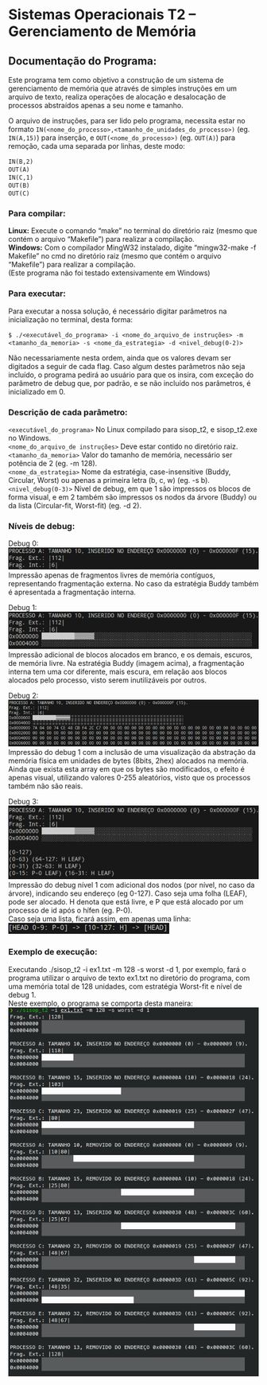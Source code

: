 # Sistemas Operacionais T2 – Gerenciamento de Memória


## Documentação do Programa:

Este programa tem como objetivo a construção de um sistema de gerenciamento de memória que através de simples instruções em um arquivo de texto, realiza operações de alocação e desalocação de processos abstraídos apenas a seu nome e tamanho.

O arquivo de instruções, para ser lido pelo programa, necessita estar no formato `IN(<nome_do_processo>,<tamanho_de_unidades_do_processo>)` (eg. `IN(A,15)`) para inserção, e `OUT(<nome_do_processo>)` (eg. `OUT(A)`) para remoção, cada uma separada por linhas, deste modo:

```IN(A,3)
IN(B,2)
OUT(A)
IN(C,1)
OUT(B)
OUT(C)
```


### Para compilar:  
**Linux:** Execute o comando “make” no terminal do diretório raiz (mesmo que contém o arquivo “Makefile”) para realizar a compilação.  
**Windows:** Com o compilador MingW32 instalado, digite “mingw32-make -f Makefile” no cmd no diretório raiz (mesmo que contém o arquivo “Makefile”) para realizar a compilação.  
(Este programa não foi testado extensivamente em Windows)

### Para executar:  
Para executar a nossa solução, é necessário digitar parâmetros na inicialização no terminal, desta forma:  
```
$ ./<executável_do_programa> -i <nome_do_arquivo_de instruções> -m <tamanho_da_memoria> -s <nome_da_estrategia> -d <nivel_debug(0-2)>
```  
Não necessariamente nesta ordem, ainda que os valores devam ser digitados a seguir de cada flag. Caso algum destes parâmetros não seja incluído, o programa pedirá ao usuário para que os insira, com exceção do parâmetro de debug que, por padrão, e se não incluído nos parâmetros, é inicializado em 0.

### Descrição de cada parâmetro:  
`<executável_do_programa>` No Linux compilado para sisop_t2, e sisop_t2.exe no Windows.  
`<nome_do_arquivo_de instruções>` Deve estar contido no diretório raiz.  
`<tamanho_da_memoria>` Valor do tamanho de memória, necessário ser potência de 2 (eg. -m 128).  
`<nome_da_estrategia>` Nome da estratégia, case-insensitive (Buddy, Circular, Worst) ou apenas a primeira letra (b, c, w) (eg. -s b).  
`<nivel_debug(0-3)>` Nível de debug, em que 1 são impressos os blocos de forma visual, e em 2 também são impressos os nodos da árvore (Buddy) ou da lista (Circular-fit, Worst-fit)  (eg. -d 2).

### Níveis de debug:  
Debug 0:  
![imagedebug0](https://github.com/nexcoyocoatl/2025-SisOp-T2/blob/main/readme/imagedebug0.png)  
Impressão apenas de fragmentos livres de memória contíguos, representando fragmentação externa. No caso da estratégia Buddy também é apresentada a fragmentação interna.


Debug 1:  
![imagedebug1](https://github.com/nexcoyocoatl/2025-SisOp-T2/blob/main/readme/imagedebug1.png)  
Impressão adicional de blocos alocados em branco, e os demais, escuros, de memória livre. Na estratégia Buddy (imagem acima), a fragmentação interna tem uma cor diferente, mais escura, em relação aos blocos alocados pelo processo, visto serem inutilizáveis por outros.

Debug 2:  
![imagedebug2](https://github.com/nexcoyocoatl/2025-SisOp-T2/blob/main/readme/imagedebug2.png)  
Impressão do debug 1 com a inclusão de uma visualização da abstração da memória física em unidades de bytes (8bits, 2hex) alocados na memória. Ainda que exista esta array em que os bytes são modificados, o efeito é apenas visual, utilizando valores 0-255 aleatórios, visto que os processos também não são reais.

Debug 3:  
![imagedebug3a](https://github.com/nexcoyocoatl/2025-SisOp-T2/blob/main/readme/imagedebug3a.png)  
Impressão do debug nível 1 com adicional dos nodos (por nível, no caso da árvore), indicando seu endereço (eg 0-127). Caso seja uma folha (LEAF), pode ser alocado. H denota que está livre, e P que está alocado por um processo de id após o hífen (eg. P-0).  
Caso seja uma lista, ficará assim, em apenas uma linha:  
![imagedebug3b](https://github.com/nexcoyocoatl/2025-SisOp-T2/blob/main/readme/imagedebug3b.png)


### Exemplo de execução:
Executando ./sisop_t2 -i ex1.txt -m 128 -s worst -d 1, por exemplo, fará o programa utilizar o arquivo de texto ex1.txt no diretório do programa, com uma memória total de 128 unidades, com estratégia Worst-fit e nível de debug 1.  
Neste exemplo, o programa se comporta desta maneira:  
![imageruntime](https://github.com/nexcoyocoatl/2025-SisOp-T2/blob/main/readme/imageruntime.png)

